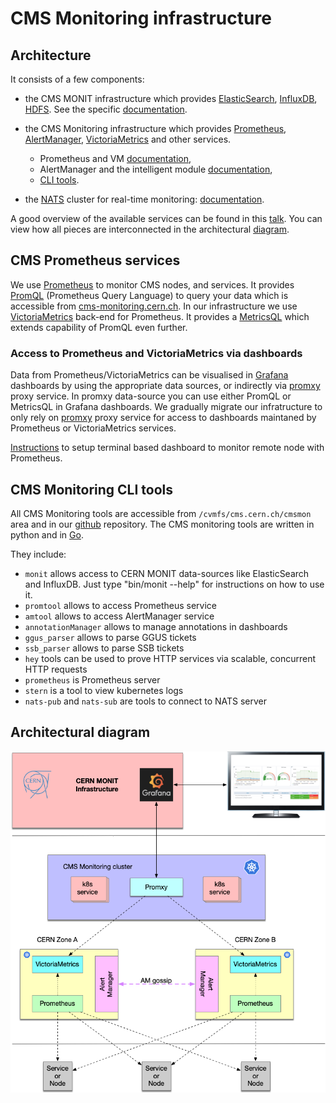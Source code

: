 # CMS Monitoring infrastructure

## Architecture

It consists of a few components:
- the CMS MONIT infrastructure which provides
  [ElasticSearch](https://www.tutorialspoint.com/elasticsearch/index.htm),
  [InfluxDB](https://www.influxdata.com/products/influxdb-overview/),
  [HDFS](https://www.geeksforgeeks.org/hdfs-commands/).
  See the specific [documentation](../MONIT/README.md).

- the CMS Monitoring infrastructure which provides
  [Prometheus](https://prometheus.io/),
  [AlertManager](https://www.prometheus.io/docs/alerting/latest/alertmanager/),
  [VictoriaMetrics](https://github.com/VictoriaMetrics/VictoriaMetrics)
  and other services. 
   - Prometheus and VM [documentation](#cms-prometheus-services),
   - AlertManager and the intelligent module [documentation](https://github.com/dmwm/CMSMonitoring/tree/master/doc/AlertManagement),
   - [CLI tools](#cms-monitoring-cli-tools).
- the [NATS](https://nats.io/) cluster for real-time monitoring: [documentation](https://github.com/dmwm/CMSMonitoring/blob/master/doc/NATS/nats.md).

A good overview of the available services can be found in this [talk](https://indico.cern.ch/event/873410/contributions/3682300/attachments/1966507/3270012/CMS_monitoring_infrastructure.pdf). 
You can view how all pieces are interconnected in the architectural [diagram](#architectural-diagram).

## CMS Prometheus services
We use [Prometheus](https://github.com/dmwm/CMSMonitoring/tree/master/doc/Prometheus) to monitor CMS nodes, and services.
It provides [PromQL](https://prometheus.io/docs/prometheus/latest/querying/basics/)
(Prometheus Query Language) to query your data which is accessible from
[cms-monitoring.cern.ch](https://cms-monitoring.cern.ch). In our infrastructure
we use [VictoriaMetrics](https://github.com/VictoriaMetrics/VictoriaMetrics)
back-end for Prometheus. It provides a [MetricsQL](https://victoriametrics.github.io/MetricsQL.html)
which extends capability of PromQL even further.

### Access to Prometheus and VictoriaMetrics via dashboards

Data from Prometheus/VictoriaMetrics can be visualised in [Grafana](https://github.com/dmwm/CMSMonitoring/doc/MONIT/Grafana.md) dashboards by using the appropriate data sources,
or indirectly via [promxy](https://github.com/jacksontj/promxy) proxy
service. In promxy data-source you can use either PromQL or MetricsQL in Grafana dashboards.
We gradually migrate our infratructure to only rely on
[promxy](https://github.com/jacksontj/promxy) proxy service for access to
dashboards maintaned by Prometheus or VictoriaMetrics services.

[Instructions](https://gist.github.com/vkuznet/4ba2d063cd68fb2b912e4514b05a7081) to setup terminal based dashboard to monitor remote node with Prometheus.


## CMS Monitoring CLI tools
All CMS Monitoring tools are accessible from `/cvmfs/cms.cern.ch/cmsmon` area and in 
our [github](https://github.com/dmwm/CMSMonitoring) repository. 
The CMS monitoring tools are written in python and in [Go](https://indico.cern.ch/event/912571/contributions/3837964/note/).

They include:
- `monit` allows access to CERN MONIT data-sources like ElasticSearch and InfluxDB. Just type "bin/monit --help" for instructions on how to use it. 
- `promtool` allows to access Prometheus service
- `amtool` allows to access AlertManager service
- `annotationManager` allows to manage annotations in dashboards
- `ggus_parser` allows to parse GGUS tickets
- `ssb_parser` allows to parse SSB tickets
- `hey` tools can be used to prove HTTP services via scalable, concurrent HTTP requests
- `prometheus` is Prometheus server
- `stern` is a tool to view kubernetes logs
- `nats-pub` and `nats-sub` are tools to connect to NATS server

## Architectural diagram

![cluster architecture](CMSMonitoringHA.png)

